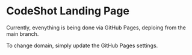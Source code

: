 # CodeShot Landing Page

Currently, evenything is being done via GitHub Pages, deploing from the main branch.

To change domain, simply update the GitHub Pages settings.
